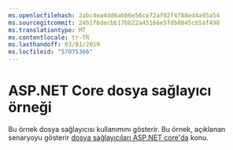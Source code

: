 ```yaml
---
ms.openlocfilehash: 2abc4ea4dd6abb6e56ce72af02f4f88ed4a95a54
ms.sourcegitcommit: 24b1f6decbb17bb22a45166e5fdb0845c65af498
ms.translationtype: MT
ms.contentlocale: tr-TR
ms.lasthandoff: 03/01/2019
ms.locfileid: "57075366"
---
```

# <a name="aspnet-core-file-provider-sample"></a>ASP.NET Core dosya sağlayıcı örneği

Bu örnek dosya sağlayıcısı kullanımını gösterir. Bu örnek, açıklanan senaryoyu gösterir [dosya sağlayıcıları ASP.NET core'da](https://docs.microsoft.com/aspnet/core/fundamentals/file-providers) konu.
